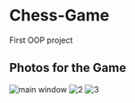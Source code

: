 # Chess-Game
First OOP project

## Photos for the Game
![main window](https://user-images.githubusercontent.com/101371937/190940179-0f3aeaff-51c0-4ba6-879d-69efa0e3619e.png)
![2](https://user-images.githubusercontent.com/101371937/190940180-55abfea8-8d42-4081-be0c-8e12380f4842.png)
![3](https://user-images.githubusercontent.com/101371937/190940188-28f9ca3d-a693-479c-9a1f-2a85b3c682d3.png)

